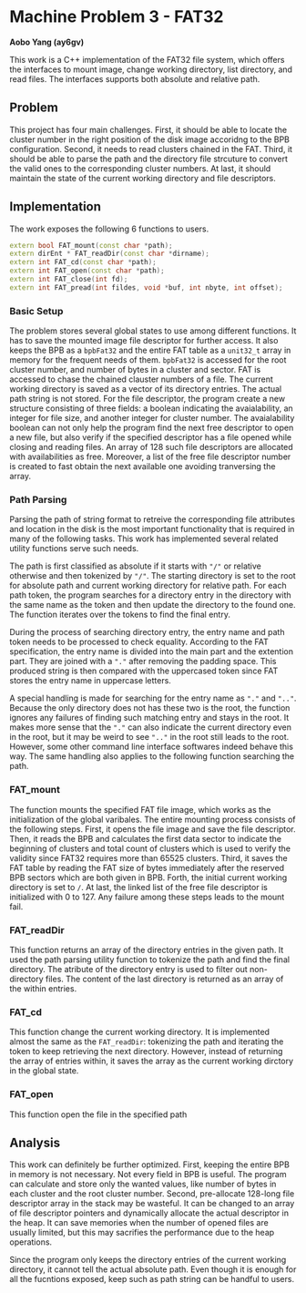 # Machine Problem 3 - FAT32

**Aobo Yang (ay6gv)**

This work is a C++ implementation of the FAT32 file system, which offers the interfaces to mount image, change working directory, list directory, and read files. The interfaces supports both absolute and relative path.

## Problem

This project has four main challenges. First, it should be able to locate the cluster number in the right position of the disk image accoridng to the BPB configuration. Second, it needs to read clusters chained in the FAT. Third, it should be able to parse the path and the directory file strcuture to convert the valid ones to the corresponding cluster numbers. At last, it should maintain the state of the current working directory and file descriptors.

## Implementation

The work exposes the following 6 functions to users.

```c++
extern bool FAT_mount(const char *path);
extern dirEnt * FAT_readDir(const char *dirname);
extern int FAT_cd(const char *path);
extern int FAT_open(const char *path);
extern int FAT_close(int fd);
extern int FAT_pread(int fildes, void *buf, int nbyte, int offset);
```

### Basic Setup

The problem stores several global states to use among different functions. It has to save the mounted image file descriptor for further access. It also keeps the BPB as a `bpbFat32` and the entire FAT table as a `unit32_t` array in memory for the frequent needs of them. `bpbFat32` is accessed for the root cluster number, and number of bytes in a cluster and sector. FAT is accessed to chase the chained clauster numbers of a file. The current working directory is saved as a vector of its directory entries. The actual path string is not stored. For the file descriptor, the program create a new structure consisting of three fields: a boolean indicating the avaialability, an integer for file size, and another integer for cluster number. The avaialability boolean can not only help the program find the next free descriptor to open a new file, but also verify if the specified descriptor has a  file opened while closing and reading files. An array of 128 such file descriptors are allocated with availabilities as free. Moreover, a list of the free file descriptor number is created to fast obtain the next available one avoiding tranversing the array.

### Path Parsing

Parsing the path of string format to retreive the corresponding file attributes and location in the disk is the most important functionality that is required in many of the following tasks. This work has implemented several related utility functions serve such needs.

The path is first classified as absolute if it starts with `"/"` or relative otherwise and then tokenized by `"/"`. The starting directory is set to the root for absolute path and current working directory for relative path. For each path token, the program searches for a directory entry in the directory with the same name as the token and then update the directory to the found one. The function iterates over the tokens to find the final entry.

During the process of searching directory entry, the entry name and path token needs to be processed to check equality. According to the FAT specification, the entry name is divided into the main part and the extention part. They are joined with a `"."` after removing the padding space. This produced string is then compared with the uppercased token since FAT stores the entry name in uppercase letters.

A special handling is made for searching for the entry name as `"."` and `".."`. Because the only directory does not has these two is the root, the function ignores any failures of finding such matching entry and stays in the root. It makes more sense that the `"."` can also indicate the current directory even in the root, but it may be weird to see `".."` in the root still leads to the root. However, some other command line interface softwares indeed behave this way. The same handling also applies to the following function searching the path.

### FAT_mount

The function mounts the specified FAT file image, which works as the initialization of the global varibales. The entire mounting process consists of the following steps. First, it opens the file image and save the file descriptor. Then, it reads the BPB and calculates the first data sector to indicate the beginning of clusters and total count of clusters which is used to verify the validity since FAT32 requires more than 65525 clusters. Third, it saves the FAT table by reading the FAT size of bytes immediately after the reserved BPB sectors which are both given in BPB. Forth, the initial current working directory is set to `/`. At last, the linked list of the free file descriptor is initialized with 0 to 127. Any failure among these steps leads to the mount fail.

### FAT_readDir

This function returns an array of the directory entries in the given path. It used the path parsing utility function to tokenize the path and find the final directory. The atribute of the directory entry is used to filter out non-directory files. The content of the last directory is returned as an array of the within entries.


### FAT_cd

This function change the current working directory. It is implemented almost the same as the `FAT_readDir`: tokenizing the path and iterating the token to keep retrieving the next directory. However, instead of returning the array of entries within, it saves the array as the current working dirctory in the global state.

### FAT_open

This function open the file in the specified path




## Analysis

This work can definitely be further optimized. First, keeping the entire BPB in memory is not necessary. Not every field in BPB is useful. The program can calculate and store only the wanted values, like number of bytes in each cluster and the root cluster number. Second, pre-allocate 128-long file descriptor array in the stack may be wasteful. It can be changed to an array of file descriptor pointers and dynamically allocate the actual descriptor in the heap. It can save memories when the number of opened files are usually limited, but this may sacrifies the performance due to the heap operations.

Since the program only keeps the directory entries of the current working directory, it cannot tell the actual absolute path. Even though it is enough for all the fucntions exposed, keep such as path string can be handful to users.
